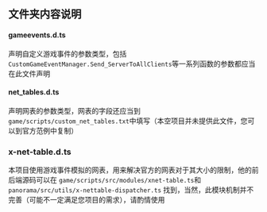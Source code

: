## 文件夹内容说明

#### gameevents.d.ts

声明自定义游戏事件的参数类型，包括 `CustomGameEventManager.Send_ServerToAllClients`等一系列函数的参数都应当在此文件声明

#### net_tables.d.ts

声明网表的参数类型，网表的字段还应当到 `game/scripts/custom_net_tables.txt`中填写（本空项目并未提供此文件，您可以到官方范例中复制）

### x-net-table.d.ts

本项目使用游戏事件模拟的网表，用来解决官方的网表对于其大小的限制，他的前后端源码可以在
`game/scripts/src/modules/xnet-table.ts`和`panorama/src/utils/x-nettable-dispatcher.ts`
找到，当然，此模块机制并不完善（可能不一定满足您项目的需求），请酌情使用